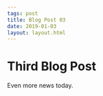 ```yaml
---
tags: post
title: Blog Post 03
date: 2019-01-03
layout: layout.html
---
```


# Third Blog Post
Even more news today.